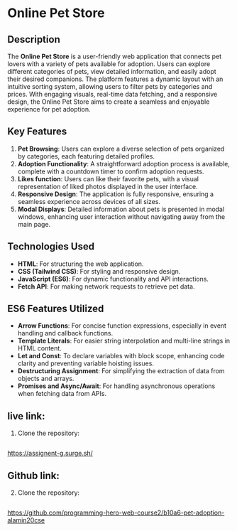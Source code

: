# Online Pet Store

## Description
The **Online Pet Store** is a user-friendly web application that connects pet lovers with a variety of pets available for adoption. Users can explore different categories of pets, view detailed information, and easily adopt their desired companions. The platform features a dynamic layout with an intuitive sorting system, allowing users to filter pets by categories and prices. With engaging visuals, real-time data fetching, and a responsive design, the Online Pet Store aims to create a seamless and enjoyable experience for pet adoption.

## Key Features
1. **Pet Browsing**: Users can explore a diverse selection of pets organized by categories, each featuring detailed profiles.
2. **Adoption Functionality**: A straightforward adoption process is available, complete with a countdown timer to confirm adoption requests.
3. **Likes function**: Users can like their favorite pets, with a visual representation of liked photos displayed in the user interface.
4. **Responsive Design**: The application is fully responsive, ensuring a seamless experience across devices of all sizes.
5. **Modal Displays**: Detailed information about pets is presented in modal windows, enhancing user interaction without navigating away from the main page.

## Technologies Used
- **HTML**: For structuring the web application.
- **CSS (Tailwind CSS)**: For styling and responsive design.
- **JavaScript (ES6)**: For dynamic functionality and API interactions.
- **Fetch API**: For making network requests to retrieve pet data.

## ES6 Features Utilized
- **Arrow Functions**: For concise function expressions, especially in event handling and callback functions.
- **Template Literals**: For easier string interpolation and multi-line strings in HTML content.
- **Let and Const**: To declare variables with block scope, enhancing code clarity and preventing variable hoisting issues.
- **Destructuring Assignment**: For simplifying the extraction of data from objects and arrays.
- **Promises and Async/Await**: For handling asynchronous operations when fetching data from APIs.

## live link:
1. Clone the repository:
   ```bash
https://assignent-g.surge.sh/
  

  
## Github link:
2. Clone the repository:
   ```bash
  https://github.com/programming-hero-web-course2/b10a6-pet-adoption-alamin20cse

``````


